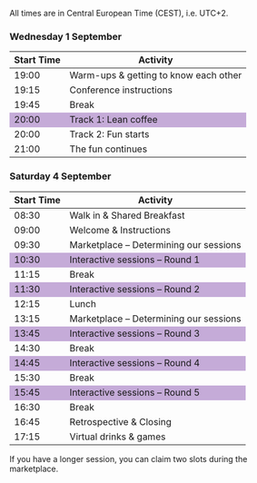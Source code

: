 <!--
.. title: Preliminary schedule
.. slug: schedule
.. date: 2021-05-14 13:14:47 UTC
.. tags: 
.. category: 
.. link: 
.. description: 
.. type: text
-->


All times are in Central European Time (CEST), i.e. UTC+2.


### <a name="schedule-evening"></a>Wednesday 1 September

<table class="table table-sm" style="max-width:600px">
  <thead class="thead-light">
    <tr>
      <th scope="col">Start Time</th>
      <th scope="col">Activity</th>
    </tr>
  </thead>
  <tbody>
    <tr>
  		<td>19:00</td>
  		<td>Warm-ups & getting to know each other</td>
    </tr>
    <tr class="table-info">
      <td>19:15</td>
      <td>Conference instructions</td>
    </tr>
    <tr>
      <td>19:45</td>
      <td>Break</td>
    </tr>
    <tr style="background-color:rgb(112, 48, 160, 0.40);">
      <td>20:00</td>
      <td>Track 1: Lean coffee</td>
    </tr>
    <tr>
      <td>20:00</td>
      <td>Track 2: Fun starts</td>
    </tr>
    <tr>
      <td>21:00</td>
      <td>The fun continues</td>
    </tr>
  </tbody>
</table>


### <a name="schedule-conference"></a>Saturday 4 September

<table class="table table-sm" style="max-width:600px">
  <thead class="thead-light">
    <tr>
      <th scope="col">Start Time</th>
      <th scope="col">Activity</th>
    </tr>
  </thead>
  <tbody>
    <tr>
      <td>08:30</td>
      <td>Walk in & Shared Breakfast</td>
    </tr>
    <tr class="table-info">
      <td>09:00</td>
      <td>Welcome & Instructions</td>
    </tr>
    <tr class="table-info">
      <td>09:30</td>
      <td>Marketplace – Determining our sessions</td>
    </tr>
    <tr style="background-color:rgb(112, 48, 160, 0.40);">
      <td>10:30</td>
      <td>Interactive sessions – Round 1</td>
    </tr>
    <tr>
      <td>11:15</td>
      <td>Break</td>
    </tr>
    <tr style="background-color:rgb(112, 48, 160, 0.40);">
      <td>11:30</td>
      <td>Interactive sessions – Round 2</td>
    </tr>
    <tr>
      <td>12:15</td>
      <td>Lunch</td>
    </tr>
    <tr class="table-info">
      <td>13:15</td>
      <td>Marketplace – Determining our sessions</td>
    </tr>
    <tr style="background-color:rgb(112, 48, 160, 0.40);">
      <td>13:45</td>
      <td>Interactive sessions – Round 3</td>
    </tr>
    <tr>
      <td>14:30</td>
      <td>Break</td>
    </tr>
    <tr style="background-color:rgb(112, 48, 160, 0.40);">
      <td>14:45</td>
      <td>Interactive sessions – Round 4</td>
    </tr>
    <tr>
      <td>15:30</td>
      <td>Break</td>
    </tr>
    <tr style="background-color:rgb(112, 48, 160, 0.40);">
      <td>15:45</td>
      <td>Interactive sessions – Round 5</td>
    </tr>
    <tr>
      <td>16:30</td>
      <td>Break</td>
    </tr>
    <tr class="table-info">
      <td>16:45</td>
      <td>Retrospective & Closing</td>
    </tr>
    <tr>
      <td>17:15</td>
      <td>Virtual drinks & games</td>
    </tr>
  </tbody>
</table>

If you have a longer session, you can claim two slots during the marketplace.

